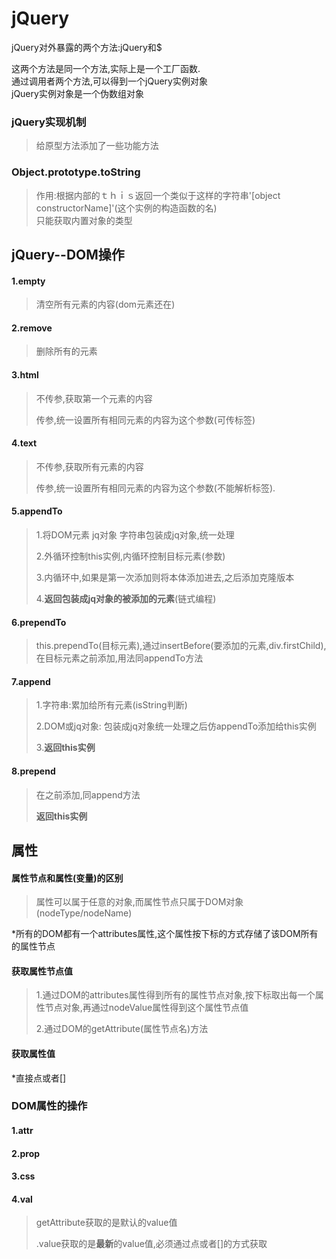 # jQuery

jQuery对外暴露的两个方法:jQuery和$

这两个方法是同一个方法,实际上是一个工厂函数.  
通过调用者两个方法,可以得到一个jQuery实例对象  
jQuery实例对象是一个伪数组对象

### jQuery实现机制

> 给原型方法添加了一些功能方法

### Object.prototype.toString

> 作用:根据内部的ｔｈｉｓ返回一个类似于这样的字符串'\[object constructorName\]'\(这个实例的构造函数的名\)  
> 只能获取内置对象的类型

## jQuery--DOM操作

#### 1.empty

> 清空所有元素的内容\(dom元素还在\)

#### 2.remove

> 删除所有的元素

#### 3.html

> 不传参,获取第一个元素的内容
>
> 传参,统一设置所有相同元素的内容为这个参数\(可传标签\)

#### 4.text

> 不传参,获取所有元素的内容
>
> 传参,统一设置所有相同元素的内容为这个参数\(不能解析标签\).

#### 5.appendTo

> 1.将DOM元素 jq对象 字符串包装成jq对象,统一处理
>
> 2.外循环控制this实例,内循环控制目标元素\(参数\)
>
> 3.内循环中,如果是第一次添加则将本体添加进去,之后添加克隆版本
>
> 4.**返回包装成jq对象的被添加的元素**\(链式编程\)

#### 6.prependTo

> this.prependTo\(目标元素\),通过insertBefore\(要添加的元素,div.firstChild\),在目标元素之前添加,用法同appendTo方法

#### 7.append

> 1.字符串:累加给所有元素\(isString判断\)
>
> 2.DOM或jq对象: 包装成jq对象统一处理之后仿appendTo添加给this实例
>
> 3.**返回this实例**

#### 8.prepend

> 在之前添加,同append方法
>
> **返回this实例**

## 属性

#### 属性节点和属性\(变量\)的区别

> 属性可以属于任意的对象,而属性节点只属于DOM对象\(nodeType/nodeName\)

\*所有的DOM都有一个attributes属性,这个属性按下标的方式存储了该DOM所有的属性节点

#### 获取属性节点值

> 1.通过DOM的attributes属性得到所有的属性节点对象,按下标取出每一个属性节点对象,再通过nodeValue属性得到这个属性节点值
>
> 2.通过DOM的getAttribute\(属性节点名\)方法

#### 获取属性值

\*直接点或者\[\]

### DOM属性的操作

#### 1.attr

#### 2.prop

#### 3.css

#### 4.val

> getAttribute获取的是默认的value值
>
> .value获取的是**最新**的value值,必须通过点或者\[\]的方式获取



